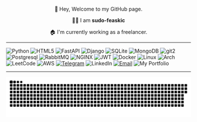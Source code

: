 <p align="center">👋 Hey, Welcome to my GitHub page.</p>
<p align="center">👨‍💻 I am <b>sudo-feaskic</b></p>
<p align="center">🏠 I'm currently working as a freelancer.</p>
<p align="center">

---
![Python](https://ziadoua.github.io/m3-Markdown-Badges/badges/Python/python3.svg) 
![HTML5](https://ziadoua.github.io/m3-Markdown-Badges/badges/HTML/html2.svg)
![FastAPI](https://ziadoua.github.io/m3-Markdown-Badges/badges/FastAPI/fastapi3.svg)
![Django](https://ziadoua.github.io/m3-Markdown-Badges/badges/Django/django1.svg)
![SQLite](https://ziadoua.github.io/m3-Markdown-Badges/badges/SQLite/sqlite1.svg)
![MongoDB](https://ziadoua.github.io/m3-Markdown-Badges/badges/MongoDB/mongodb1.svg)
![git2](https://ziadoua.github.io/m3-Markdown-Badges/badges/Git/git1.svg)
![Postgresql](https://ziadoua.github.io/m3-Markdown-Badges/badges/PostgreSQL/postgresql2.svg)
![RabbitMQ](https://ziadoua.github.io/m3-Markdown-Badges/badges/RabbitMQ/rabbitmq3.svg)
![NGINX](https://ziadoua.github.io/m3-Markdown-Badges/badges/NGINX/nginx3.svg)
![JWT](https://ziadoua.github.io/m3-Markdown-Badges/badges/JWT/jwt2.svg)
![Docker](https://ziadoua.github.io/m3-Markdown-Badges/badges/Docker/docker1.svg)
![Linux](https://ziadoua.github.io/m3-Markdown-Badges/badges/Linux/linux3.svg)
![Arch](https://ziadoua.github.io/m3-Markdown-Badges/badges/Arch/arch3.svg)
![LeetCode](https://ziadoua.github.io/m3-Markdown-Badges/badges/LeetCode/leetcode3.svg)
![AWS](https://ziadoua.github.io/m3-Markdown-Badges/badges/AWS/aws2.svg)
[![Telegram](https://ziadoua.github.io/m3-Markdown-Badges/badges/Telegram/telegram1.svg)](https://t.me/InvalidObjectError)
![LinkedIn](https://ziadoua.github.io/m3-Markdown-Badges/badges/LinkedIn/linkedin2.svg)
[![Email](https://ziadoua.github.io/m3-Markdown-Badges/badges/Email/email1.svg)](mailto:sudofeaskic@gmail.com)
![My Portfolio](https://ziadoua.github.io/m3-Markdown-Badges/badges/MyPortfolio/myportfolio2.svg)




---

<p align="center">
  <picture>
    <source media="(prefers-color-scheme: dark)" srcset="https://raw.githubusercontent.com/sudo-feaskic/sudo-feaskic/snake/github-contribution-grid-snake-dark.svg">
    <source media="(prefers-color-scheme: light)" srcset="https://raw.githubusercontent.com/sudo-feaskic/sudo-feaskic/snake/github-contribution-grid-snake.svg">
    <img alt="contribution snake" src="https://raw.githubusercontent.com/sudo-feaskic/sudo-feaskic/snake/github-contribution-grid-snake.svg">
  </picture>
</p>
